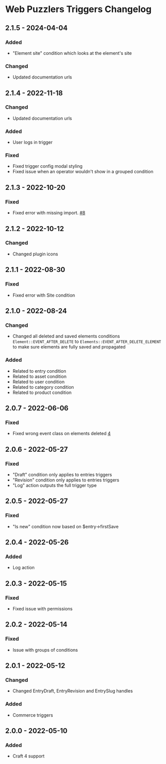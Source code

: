 # Web Puzzlers Triggers Changelog

## 2.1.5 - 2024-04-04

### Added

- "Element site" condition which looks at the element's site

### Changed

- Updated documentation urls

## 2.1.4 - 2022-11-18

### Changed

- Updated documentation urls

### Added

- User logs in trigger

### Fixed

- Fixed trigger config modal styling
- Fixed issue when an operator wouldn't show in a grouped condition

## 2.1.3 - 2022-10-20

### Fixed

- Fixed error with missing import. [#8](https://github.com/ryssbowh/craft-triggers/issues/8)

## 2.1.2 - 2022-10-12

### Changed

- Changed plugin icons

## 2.1.1 - 2022-08-30

### Fixed

- Fixed error with Site condition

## 2.1.0 - 2022-08-24

### Changed

- Changed all deleted and saved elements conditions `Element::EVENT_AFTER_DELETE` to `Elements::EVENT_AFTER_DELETE_ELEMENT` to make sure elements are fully saved and propagated

### Added

- Related to entry condition
- Related to asset condition
- Related to user condition
- Related to category condition
- Related to product condition

## 2.0.7 - 2022-06-06

### Fixed

- Fixed wrong event class on elements deleted [4](https://github.com/ryssbowh/craft-triggers/issues/4)

## 2.0.6 - 2022-05-27

### Fixed

- "Draft" condition only applies to entries triggers
- "Revision" condition only applies to entries triggers
- "Log" action outputs the full trigger type

## 2.0.5 - 2022-05-27

### Fixed

- "Is new" condition now based on $entry->firstSave

## 2.0.4 - 2022-05-26

### Added

- Log action

## 2.0.3 - 2022-05-15

### Fixed

- Fixed issue with permissions

## 2.0.2 - 2022-05-14

### Fixed

- Issue with groups of conditions

## 2.0.1 - 2022-05-12

### Changed

- Changed EntryDraft, EntryRevision and EntrySlug handles

### Added

- Commerce triggers

## 2.0.0 - 2022-05-10

### Added

- Craft 4 support